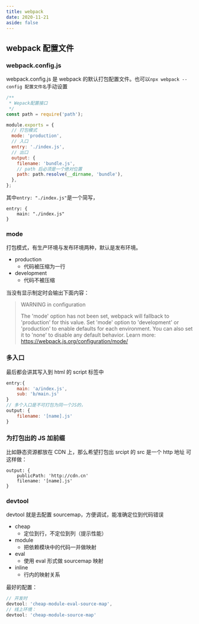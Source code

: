 ```yaml
---
title: webpack
date: 2020-11-21
aside: false
---
```


## webpack 配置文件

### webpack.config.js

webpack.config.js 是 webpack 的默认打包配置文件。也可以`npx webpack --config 配置文件名`手动设置

```js
/**
 * Wepack配置接口
 */
const path = require('path');

module.exports = {
  // 打包模式
  mode: 'production',
  // 入口
  entry: './index.js',
  // 出口
  output: {
    filename: 'bundle.js',
    // path 后必须是一个绝对位置
    path: path.resolve(__dirname, 'bundle'),
  },
};
```

其中`entry: "./index.js"`是一个简写，

```
entry: {
    main: "./index.js"
}
```

### mode

打包模式，有生产环境与发布环境两种，默认是发布环境。

- production
  - 代码被压缩为一行
- development
  - 代码不被压缩

当没有显示制定时会输出下面内容：

> WARNING in configuration
>
> The 'mode' option has not been set, webpack will fallback to 'production' for this value. Set 'mode' option to 'development' or 'production' to enable defaults for each environment.
> You can also set it to 'none' to disable any default behavior. Learn more: https://webpack.js.org/configuration/mode/

### 多入口

最后都会讲其写入到 html 的 script 标签中

```js
entry:{
    main: 'a/index.js',
    sub: 'b/main.js'
}
// 多个入口是不可打包为同一个JS的，
output: {
    filename: '[name].js'
}
```

### 为打包出的 JS 加前缀

比如静态资源都放在 CDN 上，那么希望打包出 srcipt 的 src 是一个 http 地址
可这样做：

```
output: {
    publicPath: 'http://cdn.cn'
    filename: '[name].js'
}
```

### devtool

devtool 就是去配置 sourcemap，方便调试，能准确定位到代码错误

- cheap
  - 定位到行，不定位到列（提示性能）
- module
  - 把依赖模块中的代码一并做映射
- eval
  - 使用 eval 形式做 sourcemap 映射
- inline
  - 行内的映射关系

最好的配置：

```js
// 开发时
devtool: 'cheap-module-eval-source-map',
// 线上环境：
devtool: 'cheap-module-source-map'
```
